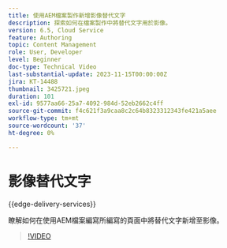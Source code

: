```yaml
---
title: 使用AEM檔案製作新增影像替代文字
description: 探索如何在檔案製作中將替代文字用於影像。
version: 6.5, Cloud Service
feature: Authoring
topic: Content Management
role: User, Developer
level: Beginner
doc-type: Technical Video
last-substantial-update: 2023-11-15T00:00:00Z
jira: KT-14488
thumbnail: 3425721.jpeg
duration: 101
exl-id: 9577aa66-25a7-4092-984d-52eb2662c4ff
source-git-commit: f4c621f3a9caa8c2c64b8323312343fe421a5aee
workflow-type: tm+mt
source-wordcount: '37'
ht-degree: 0%

---
```


# 影像替代文字

{{edge-delivery-services}}

瞭解如何在使用AEM檔案編寫所編寫的頁面中將替代文字新增至影像。

>[!VIDEO](https://video.tv.adobe.com/v/3425721/?learn=on)
